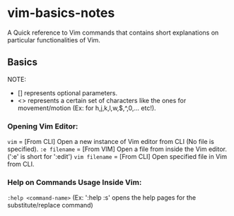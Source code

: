 # vim-basics-notes
A Quick reference to Vim commands that contains short explanations on particular functionalities of Vim.

## Basics
NOTE:
- [] represents optional parameters.
- <> represents a certain set of characters like the ones for movement/motion (Ex: <motion> for h,j,k,l,w,$,^,0,... etc!).

### Opening Vim Editor:
`vim`             = [From CLI] Open a new instance of Vim editor from CLI (No file is specified).
`:e filename`     = [From VIM] Open a file from inside the Vim editor. (':e' is short for ':edit')
`vim filename`    = [From CLI] Open specified file in Vim from CLI.

### Help on Commands Usage Inside Vim:
`:help <command-name>`
(Ex: ':help :s' opens the help pages for the substitute/replace command)


